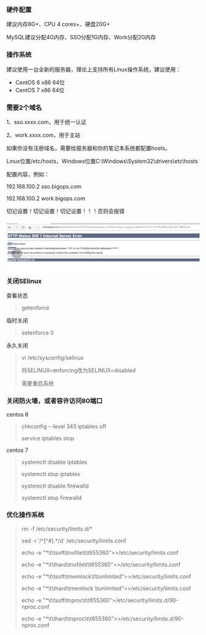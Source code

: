 ### 硬件配置

建议内存8G+、CPU 4 cores+、硬盘20G+

MySQL建议分配4G内存、SSO分配1G内存、Work分配2G内存

### 操作系统

建议使用一台全新的服务器，理论上支持所有Linux操作系统，建议使用：

* CentOS 6 x86 64位
* CentOS 7 x86 64位

### 需要2个域名

1、sso.xxxx.com，用于统一认证

2、work.xxxx.com，用于主站

如果你没有注册域名，需要给服务器和你的笔记本系统都配置hosts。

Linux位置/etc/hosts，Windows位置C:\Windows\System32\drivers\etc\hosts

配置内容，例如：

192.168.100.2 sso.bigops.com

192.168.100.2 work.bigops.com

切记设置！切记设置！切记设置！！！否则会报错

### ![](/assets/bug1.png) 关闭SElinux

查看状态

> getenforce

临时关闭

> setenforce 0

永久关闭

> vi /etc/sysconfig/selinux
>
> 将SELINUX=enforcing改为SELINUX=disabled
>
> 需要重启系统

### 关闭防火墙，或者容许访问80端口

centos 6

> chkconfig --level 345 iptables off
>
> service iptables stop

centos 7

> systemctl disable iptables
>
> systemctl stop iptables
>
> systemctl disable firewalld
>
> systemctl stop firewalld

### 优化操作系统

> rm -f /etc/security/limits.d/\*
>
> sed -i '/^\[^\#\].\*/d' /etc/security/limits.conf
>
> echo -e "\*\t\tsoft\tnofile\t\t655360"&gt;&gt;/etc/security/limits.conf
>
> echo -e "\*\t\thard\tnofile\t\t655360"&gt;&gt;/etc/security/limits.conf
>
> echo -e "\*\t\tsoft\tmemlock\t\tunlimited"&gt;&gt;/etc/security/limits.conf
>
> echo -e "\*\t\thard\tmemlock \tunlimited"&gt;&gt;/etc/security/limits.conf
>
> echo -e "\*\t\tsoft\tnproc\t\t655360"&gt;/etc/security/limits.d/90-nproc.conf
>
> echo -e "\*\t\thard\tnproc\t\t655360"&gt;&gt;/etc/security/limits.d/90-nproc.conf



